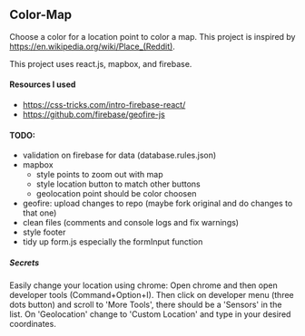 ## Color-Map

Choose a color for a location point to color a map. This project is inspired by https://en.wikipedia.org/wiki/Place_(Reddit).

This project uses react.js, mapbox, and firebase.

#### Resources I used
- https://css-tricks.com/intro-firebase-react/
- https://github.com/firebase/geofire-js


#### TODO:
- validation on firebase for data (database.rules.json)
- mapbox
  - style points to zoom out with map
  - style location button to match other buttons
  - geolocation point should be color choosen
- geofire: upload changes to repo (maybe fork original and do changes to that one)
- clean files (comments and console logs and fix warnings)
- style footer
- tidy up form.js especially the formInput function

##### Secrets
Easily change your location using chrome: Open chrome and then open developer tools (Command+Option+I). Then click on developer menu (three dots button) and scroll to 'More Tools', there should be a 'Sensors' in the list. On 'Geolocation' change to 'Custom Location' and type in your desired coordinates.
